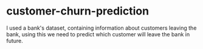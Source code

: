 # customer-churn-prediction
I used a bank's dataset, containing information about customers leaving the bank, using this we need to predict which customer will leave the bank in future.
